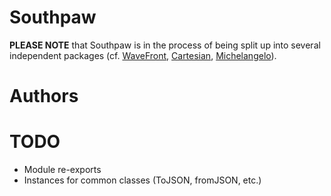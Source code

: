 Southpaw
========

**PLEASE NOTE** that Southpaw is in the process of being split up into several independent packages (cf. [WaveFront](https://hackage.haskell.org/package/WaveFront), [Cartesian](https://hackage.haskell.org/package/Cartesian), [Michelangelo](https://hackage.haskell.org/package/Michelangelo)).

Authors
=======


TODO
====
- Module re-exports
- Instances for common classes (ToJSON, fromJSON, etc.)
